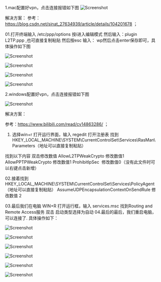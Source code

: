 1.mac配置好vpn，点击连接报错如下图
![Screenshot](img/mac01.png)


解决方案：
参考：https://blog.csdn.net/sinat_27634939/article/details/104201678 ；

01.打开终端输入 /etc/ppp/options
按i进入编辑模式
然后输入：plugin L2TP.ppp ,也可直接复制粘贴
然后按esc  输入： wp然后点击enter保存即可，具体操作如下图

![Screenshot](img/mac02.png)

![Screenshot](img/mac03.png)

![Screenshot](img/mac04.png)

![Screenshot](img/mac05.png)

2.windows配置好vpn，点击连接报错如下图

![Screenshot](img/win01.png)


解决方案：

参考：https://www.bilibili.com/read/cv14863286/ ；
01. 选择win+r 打开运行界面，输入 regedit 打开注册表
找到 HKEY_LOCAL_MACHINE\SYSTEM\CurrentControlSet\Services\RasMan\Parameters（地址可以直接复制粘贴）

找到以下内容 双击修改数值
AllowL2TPWeakCrypto 修改数值1
AllowPPTPWeakCrypto 修改数值1
ProhibitIpSec  修改数值0（没有此文件时可以右键点击新增）

02.接着找到 HKEY_LOCAL_MACHINE\SYSTEM\CurrentControlSet\Services\PolicyAgent（地址可以直接复制粘贴）
AssumeUDPEncapsulationContextOnSendRule 修改数值 2

03.最后我们在电脑 WIN+R 打开运行框，输入 services.msc 
找到Routing and Remote Access服务 双击 启动类型选择为自动
04.最后的最后，我们重启电脑，可以连接了.  具体操作如下：

![Screenshot](img/win02.png)

![Screenshot](img/win03.png)

![Screenshot](img/win04.png)

![Screenshot](img/win05.png)

![Screenshot](img/win06.png)

![Screenshot](img/win07.png)
